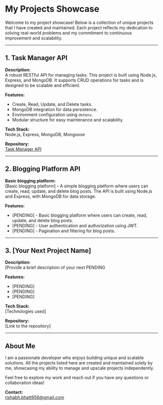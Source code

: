 # My Projects Showcase

Welcome to my project showcase! Below is a collection of unique projects that I have created and maintained. Each project reflects my dedication to solving real-world problems and my commitment to continuous improvement and scalability.

---

## 1. **Task Manager API**
**Description:**  
A robust RESTful API for managing tasks. This project is built using Node.js, Express, and MongoDB. It supports CRUD operations for tasks and is designed to be scalable and efficient.

**Features:**
- Create, Read, Update, and Delete tasks.
- MongoDB integration for data persistence.
- Environment configuration using `dotenv`.
- Modular structure for easy maintenance and scalability.

**Tech Stack:**  
Node.js, Express, MongoDB, Mongoose

**Repository:**  
[Task Manager API](https://github.com/yourusername/taskmanager_api)

---

## 2. **Blogging Platform API**
**Basic blogging platform:**  
[Basic blogging platform] - A simple blogging platform where users can create, read, update, and delete blog posts. The API is built using Node.js and Express, with MongoDB for data storage.

**Features:**
- [PENDING] - Basic blogging platform where users can create, read, update, and delete blog posts.
- [PENDING] - User authentication and authorization using JWT.
- [PENDING] - Pagination and filtering for blog posts.



---

## 3. **[Your Next Project Name]**
**Description:**  
[Provide a brief description of your next PENDING

**Features:**
- [PENDING]
- [PENDING]
- [PENDING]

**Tech Stack:**  
[Technologies used]

**Repository:**  
[Link to the repository]

---

## About Me
I am a passionate developer who enjoys building unique and scalable solutions. All the projects listed here are created and maintained solely by me, showcasing my ability to manage and upscale projects independently.

Feel free to explore my work and reach out if you have any questions or collaboration ideas!

**Contact:**  
rishabh.bhatt956@gmail.com  
